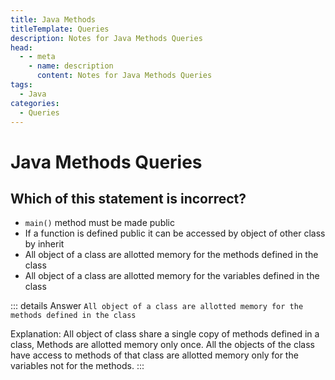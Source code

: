 ```yaml
---
title: Java Methods
titleTemplate: Queries
description: Notes for Java Methods Queries
head:
  - - meta
    - name: description
      content: Notes for Java Methods Queries
tags:
  - Java
categories:
  - Queries
---
```


# Java Methods Queries <Badge type="tip" text="Java" /><Badge type="warning" text="Queries" />

## Which of this statement is incorrect?

- `main()` method must be made public
- If a function is defined public it can be accessed by object of other class by inherit
- All object of a class are allotted memory for the methods defined in the class
- All object of a class are allotted memory for the variables defined in the class

::: details Answer
`All object of a class are allotted memory for the methods defined in the class`

Explanation: All object of class share a single copy of methods defined in a class, Methods are allotted memory only once. All the objects of the class have access to methods of that class are allotted memory only for the variables not for the methods.
:::
